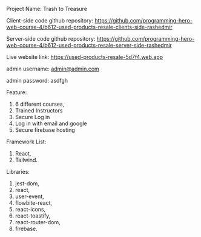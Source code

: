 Project Name: Trash to Treasure

Client-side code github repository: https://github.com/programming-hero-web-course-4/b612-used-products-resale-clients-side-rashedmir

Server-side code github repository: https://github.com/programming-hero-web-course-4/b612-used-products-resale-server-side-rashedmir

Live website link: https://used-products-resale-5d7f4.web.app

admin username: admin@admin.com

admin password: asdfgh

Feature:

1. 6 different courses,
2. Trained Instructors
3. Secure Log in
4. Log in with email and google
5. Secure firebase hosting

Framework List:

1. React,
2. Tailwind.

Libraries:

1. jest-dom,
2. react,
3. user-event,
4. flowbite-react,
5. react-icons,
6. react-toastify,
7. react-router-dom,
8. firebase.